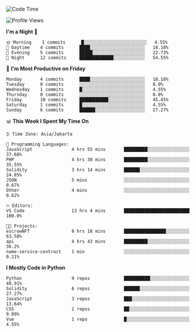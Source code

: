 <!--START_SECTION:waka-->
![Code Time](http://img.shields.io/badge/Code%20Time-1%2C263%20hrs%207%20mins-blue)

![Profile Views](http://img.shields.io/badge/Profile%20Views-0-blue)

**I'm a Night 🦉** 

```text
🌞 Morning    1 commits      █░░░░░░░░░░░░░░░░░░░░░░░░   4.55% 
🌆 Daytime    4 commits      ████░░░░░░░░░░░░░░░░░░░░░   18.18% 
🌃 Evening    5 commits      █████░░░░░░░░░░░░░░░░░░░░   22.73% 
🌙 Night      12 commits     █████████████░░░░░░░░░░░░   54.55%

```
📅 **I'm Most Productive on Friday** 

```text
Monday       4 commits      ████░░░░░░░░░░░░░░░░░░░░░   18.18% 
Tuesday      0 commits      ░░░░░░░░░░░░░░░░░░░░░░░░░   0.0% 
Wednesday    1 commits      █░░░░░░░░░░░░░░░░░░░░░░░░   4.55% 
Thursday     0 commits      ░░░░░░░░░░░░░░░░░░░░░░░░░   0.0% 
Friday       10 commits     ███████████░░░░░░░░░░░░░░   45.45% 
Saturday     1 commits      █░░░░░░░░░░░░░░░░░░░░░░░░   4.55% 
Sunday       6 commits      ██████░░░░░░░░░░░░░░░░░░░   27.27%

```


📊 **This Week I Spent My Time On** 

```text
⌚︎ Time Zone: Asia/Jakarta

💬 Programming Languages: 
JavaScript               4 hrs 55 mins       █████████░░░░░░░░░░░░░░░░   37.68% 
PHP                      4 hrs 38 mins       █████████░░░░░░░░░░░░░░░░   35.55% 
Solidity                 3 hrs 14 mins       ██████░░░░░░░░░░░░░░░░░░░   24.85% 
JSON                     5 mins              ░░░░░░░░░░░░░░░░░░░░░░░░░   0.67% 
Other                    4 mins              ░░░░░░░░░░░░░░░░░░░░░░░░░   0.62%

🔥 Editors: 
VS Code                  13 hrs 4 mins       █████████████████████████   100.0%

🐱‍💻 Projects: 
escrowNFT                8 hrs 18 mins       ████████████████░░░░░░░░░   63.58% 
api                      4 hrs 43 mins       █████████░░░░░░░░░░░░░░░░   36.2% 
name-service-contract    1 min               ░░░░░░░░░░░░░░░░░░░░░░░░░   0.21%

```

**I Mostly Code in Python** 

```text
Python                   9 repos             ██████████░░░░░░░░░░░░░░░   40.91% 
Solidity                 6 repos             ██████░░░░░░░░░░░░░░░░░░░   27.27% 
JavaScript               3 repos             ███░░░░░░░░░░░░░░░░░░░░░░   13.64% 
CSS                      2 repos             ██░░░░░░░░░░░░░░░░░░░░░░░   9.09% 
Vue                      1 repo              █░░░░░░░░░░░░░░░░░░░░░░░░   4.55%

```



<!--END_SECTION:waka-->

